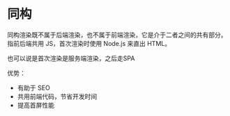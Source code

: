 # 同构

同构渲染既不属于后端渲染，也不属于前端渲染，它是介于二者之间的共有部分。指前后端共用 JS，首次渲染时使用 Node.js 来直出 HTML。

也可以说是首次渲染是服务端渲染，之后走SPA

优势：

- 有助于 SEO
- 共用前端代码，节省开发时间
- 提高首屏性能